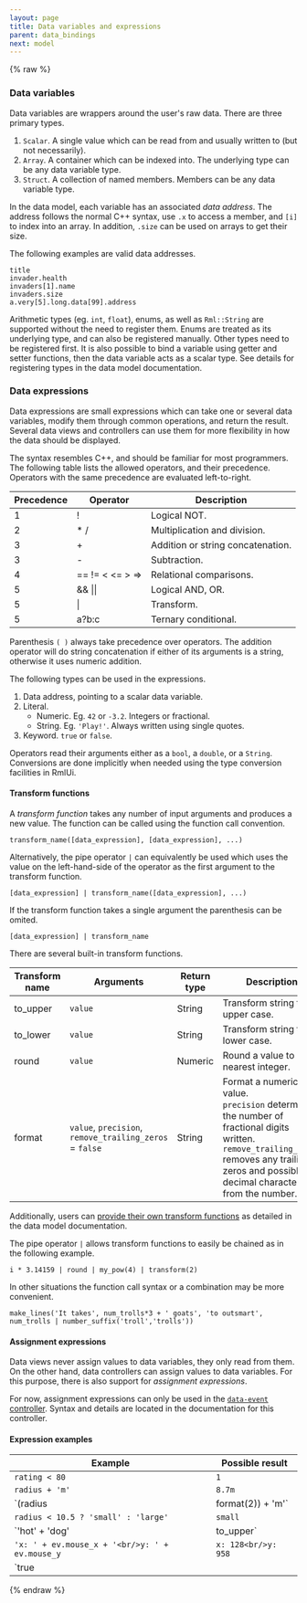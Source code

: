 ```yaml
---
layout: page
title: Data variables and expressions
parent: data_bindings
next: model
---
```


{% raw %}

### Data variables

Data variables are wrappers around the user's raw data. There are three primary types.

1. `Scalar`. A single value which can be read from and usually written to (but not necessarily).
2. `Array`. A container which can be indexed into. The underlying type can be any data variable type.
3. `Struct`. A collection of named members. Members can be any data variable type.

In the data model, each variable has an associated *data address*. The address follows the normal C++ syntax, use `.x` to access a member, and `[i]` to index into an array. In addition, `.size` can be used on arrays to get their size.

The following examples are valid data addresses.
```
title
invader.health
invaders[1].name
invaders.size
a.very[5].long.data[99].address
```

Arithmetic types (eg. `int`, `float`), enums, as well as `Rml::String` are supported without the need to register them. Enums are treated as its underlying type, and can also be registered manually. Other types need to be registered first. It is also possible to bind a variable using getter and setter functions, then the data variable acts as a scalar type. See details for registering types in the data model documentation.


### Data expressions

Data expressions are small expressions which can take one or several data variables, modify them through common operations, and return the result. Several data views and controllers can use them for more flexibility in how the data should be displayed.

The syntax resembles C++, and should be familiar for most programmers. The following table lists the allowed operators, and their precedence. Operators with the same precedence are evaluated left-to-right.

| Precedence| Operator        | Description                       |
| --------- | ----------------| --------------------------------- |
|   1       |  !              | Logical NOT.                      |
|   2       |  \* /           | Multiplication and division.      |
|   3       |  +              | Addition or string concatenation. |
|   3       |  -              | Subtraction.                      |
|   4       | == != < <= > => | Relational comparisons.           |
|   5       | && \|\|         | Logical AND, OR.                  |
|   5       | \|              | Transform.                        |
|   5       | a?b:c           | Ternary conditional.              |

Parenthesis `( )` always take precedence over operators. The addition operator will do string concatenation if either of its arguments is a string, otherwise it uses numeric addition.

The following types can be used in the expressions.

1. Data address, pointing to a scalar data variable.
2. Literal.
    - Numeric. Eg. `42` or `-3.2`. Integers or fractional.
    - String. Eg. `'Play!'`. Always written using single quotes.
3. Keyword. `true` or `false`.

Operators read their arguments either as a `bool`, a `double`, or a `String`. Conversions are done implicitly when needed using the type conversion facilities in RmlUi.

#### Transform functions

A *transform function* takes any number of input arguments and produces a new value. The function can be called using the function call convention.
```
transform_name([data_expression], [data_expression], ...)
```
Alternatively, the pipe operator `|` can equivalently be used which uses the value on the left-hand-side of the operator as the first argument to the transform function.
```
[data_expression] | transform_name([data_expression], ...)
```
If the transform function takes a single argument the parenthesis can be omited.
```
[data_expression] | transform_name
```

There are several built-in transform functions.

| Transform name | Arguments                                                | Return type  | Description                           |
| -------------  | -------------------------------------------------------- | ------------ | ------------------------------------- |
|   to_upper     |  `value`                                                 | String       | Transform string to upper case.       |
|   to_lower     |  `value`                                                 | String       | Transform string to lower case.       |
|   round        |  `value`                                                 | Numeric      | Round a value to its nearest integer. |
|   format       |  `value`, `precision`, `remove_trailing_zeros` = `false` | String       | Format a numeric value.<br/>`precision` determines the number of fractional digits written.<br/>`remove_trailing_zeros` removes any trailing zeros and possibly the decimal character from the number. |

Additionally, users can [provide their own transform functions](model.html#registering-transforms) as detailed in the data model documentation.

The pipe operator `|` allows transform functions to easily be chained as in the following example.
```
i * 3.14159 | round | my_pow(4) | transform(2)
```
In other situations the function call syntax or a combination may be more convenient.
```
make_lines('It takes', num_trolls*3 + ' goats', 'to outsmart', num_trolls | number_suffix('troll','trolls'))
```


#### Assignment expressions

Data views never assign values to data variables, they only read from them. On the other hand, data controllers can assign values to data variables. For this purpose, there is also support for *assignment expressions*.

For now, assignment expressions can only be used in the [`data-event` controller](views_and_controllers.html#data-event). Syntax and details are located in the documentation for this controller.


#### Expression examples


| Example                                                                 | Possible result       |
| ---------------------------------------------------------------------   | --------------------- |
| `rating < 80`                                                           | `1`                   |
| `radius + 'm'`                                                          | `8.7m`                |
| `(radius | format(2)) + 'm'`                                            | `8.70m`               |
| `radius < 10.5 ? 'small' : 'large'`                                     | `small`               |
| `'hot' + 'dog' | to_upper`                                              | `HOTDOG`              |
| `'x: ' + ev.mouse_x + '<br/>y: ' + ev.mouse_y`                          | `x: 128<br/>y: 958`   |
| `true || false ? (true && 3==1+2 ? 'Absolutely!' : 'well..') : 'no'`    | `Absolutely!`         |


{% endraw %}
